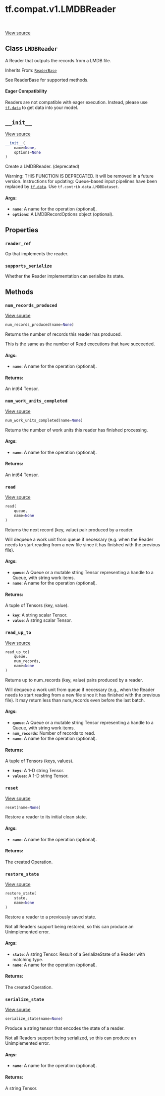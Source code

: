<div itemscope itemtype="http://developers.google.com/ReferenceObject">
<meta itemprop="name" content="tf.compat.v1.LMDBReader" />
<meta itemprop="path" content="Stable" />
<meta itemprop="property" content="reader_ref"/>
<meta itemprop="property" content="supports_serialize"/>
<meta itemprop="property" content="__init__"/>
<meta itemprop="property" content="num_records_produced"/>
<meta itemprop="property" content="num_work_units_completed"/>
<meta itemprop="property" content="read"/>
<meta itemprop="property" content="read_up_to"/>
<meta itemprop="property" content="reset"/>
<meta itemprop="property" content="restore_state"/>
<meta itemprop="property" content="serialize_state"/>
</div>

# tf.compat.v1.LMDBReader

<!-- Insert buttons -->

<table class="tfo-notebook-buttons tfo-api" align="left">
</table>

<a target="_blank" href="/code/stable/tensorflow/python/ops/io_ops.py">View source</a>



## Class `LMDBReader`

<!-- Start diff -->
A Reader that outputs the records from a LMDB file.

Inherits From: [`ReaderBase`](../../../tf/compat/v1/ReaderBase.md)

<!-- Placeholder for "Used in" -->

See ReaderBase for supported methods.



#### Eager Compatibility
Readers are not compatible with eager execution. Instead, please
use <a href="../../../tf/data.md"><code>tf.data</code></a> to get data into your model.



<h2 id="__init__"><code>__init__</code></h2>

<a target="_blank" href="/code/stable/tensorflow/python/ops/io_ops.py">View source</a>

``` python
__init__(
    name=None,
    options=None
)
```

Create a LMDBReader. (deprecated)

Warning: THIS FUNCTION IS DEPRECATED. It will be removed in a future version.
Instructions for updating:
Queue-based input pipelines have been replaced by <a href="../../../tf/data.md"><code>tf.data</code></a>. Use `tf.contrib.data.LMDBDataset`.

#### Args:


* <b>`name`</b>: A name for the operation (optional).
* <b>`options`</b>: A LMDBRecordOptions object (optional).



## Properties

<h3 id="reader_ref"><code>reader_ref</code></h3>

Op that implements the reader.


<h3 id="supports_serialize"><code>supports_serialize</code></h3>

Whether the Reader implementation can serialize its state.




## Methods

<h3 id="num_records_produced"><code>num_records_produced</code></h3>

<a target="_blank" href="/code/stable/tensorflow/python/ops/io_ops.py">View source</a>

``` python
num_records_produced(name=None)
```

Returns the number of records this reader has produced.

This is the same as the number of Read executions that have
succeeded.

#### Args:


* <b>`name`</b>: A name for the operation (optional).


#### Returns:

An int64 Tensor.


<h3 id="num_work_units_completed"><code>num_work_units_completed</code></h3>

<a target="_blank" href="/code/stable/tensorflow/python/ops/io_ops.py">View source</a>

``` python
num_work_units_completed(name=None)
```

Returns the number of work units this reader has finished processing.


#### Args:


* <b>`name`</b>: A name for the operation (optional).


#### Returns:

An int64 Tensor.


<h3 id="read"><code>read</code></h3>

<a target="_blank" href="/code/stable/tensorflow/python/ops/io_ops.py">View source</a>

``` python
read(
    queue,
    name=None
)
```

Returns the next record (key, value) pair produced by a reader.

Will dequeue a work unit from queue if necessary (e.g. when the
Reader needs to start reading from a new file since it has
finished with the previous file).

#### Args:


* <b>`queue`</b>: A Queue or a mutable string Tensor representing a handle
  to a Queue, with string work items.
* <b>`name`</b>: A name for the operation (optional).


#### Returns:

A tuple of Tensors (key, value).

* <b>`key`</b>: A string scalar Tensor.
* <b>`value`</b>: A string scalar Tensor.

<h3 id="read_up_to"><code>read_up_to</code></h3>

<a target="_blank" href="/code/stable/tensorflow/python/ops/io_ops.py">View source</a>

``` python
read_up_to(
    queue,
    num_records,
    name=None
)
```

Returns up to num_records (key, value) pairs produced by a reader.

Will dequeue a work unit from queue if necessary (e.g., when the
Reader needs to start reading from a new file since it has
finished with the previous file).
It may return less than num_records even before the last batch.

#### Args:


* <b>`queue`</b>: A Queue or a mutable string Tensor representing a handle
  to a Queue, with string work items.
* <b>`num_records`</b>: Number of records to read.
* <b>`name`</b>: A name for the operation (optional).


#### Returns:

A tuple of Tensors (keys, values).

* <b>`keys`</b>: A 1-D string Tensor.
* <b>`values`</b>: A 1-D string Tensor.

<h3 id="reset"><code>reset</code></h3>

<a target="_blank" href="/code/stable/tensorflow/python/ops/io_ops.py">View source</a>

``` python
reset(name=None)
```

Restore a reader to its initial clean state.


#### Args:


* <b>`name`</b>: A name for the operation (optional).


#### Returns:

The created Operation.


<h3 id="restore_state"><code>restore_state</code></h3>

<a target="_blank" href="/code/stable/tensorflow/python/ops/io_ops.py">View source</a>

``` python
restore_state(
    state,
    name=None
)
```

Restore a reader to a previously saved state.

Not all Readers support being restored, so this can produce an
Unimplemented error.

#### Args:


* <b>`state`</b>: A string Tensor.
  Result of a SerializeState of a Reader with matching type.
* <b>`name`</b>: A name for the operation (optional).


#### Returns:

The created Operation.


<h3 id="serialize_state"><code>serialize_state</code></h3>

<a target="_blank" href="/code/stable/tensorflow/python/ops/io_ops.py">View source</a>

``` python
serialize_state(name=None)
```

Produce a string tensor that encodes the state of a reader.

Not all Readers support being serialized, so this can produce an
Unimplemented error.

#### Args:


* <b>`name`</b>: A name for the operation (optional).


#### Returns:

A string Tensor.





